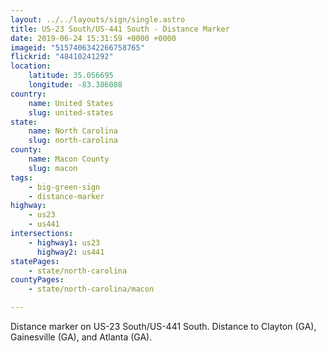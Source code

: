 ```yaml
---
layout: ../../layouts/sign/single.astro
title: US-23 South/US-441 South - Distance Marker
date: 2019-06-24 15:31:59 +0000 +0000
imageid: "5157406342266758765"
flickrid: "48410241292"
location:
    latitude: 35.056695
    longitude: -83.386088
country:
    name: United States
    slug: united-states
state:
    name: North Carolina
    slug: north-carolina
county:
    name: Macon County
    slug: macon
tags:
    - big-green-sign
    - distance-marker
highway:
    - us23
    - us441
intersections:
    - highway1: us23
      highway2: us441
statePages:
    - state/north-carolina
countyPages:
    - state/north-carolina/macon

---
```

Distance marker on US-23 South/US-441 South.  Distance to Clayton (GA), Gainesville (GA), and Atlanta (GA).